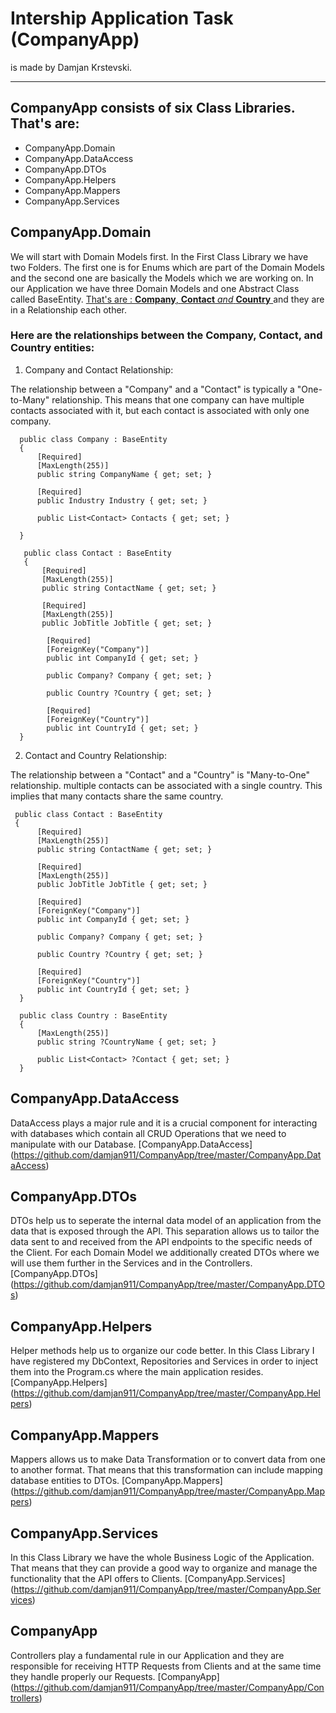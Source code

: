 # Intership Application Task (CompanyApp)

is made by Damjan Krstevski.
___

##  CompanyApp consists of six Class Libraries. That's are:

 - CompanyApp.Domain
 - CompanyApp.DataAccess
 - CompanyApp.DTOs
 - CompanyApp.Helpers
 - CompanyApp.Mappers
 - CompanyApp.Services


## CompanyApp.Domain

 We will start with Domain Models first. In the First Class Library we have two Folders. The first one is for Enums which are part of the Domain Models and the second one are basically the Models which we are 
 working on. 
 In our Application we have three Domain Models and one Abstract Class called BaseEntity. <ins> That's are :  **Company**, **Contact** *and* **Country** </ins> and they are in a Relationship each other.

### Here are the relationships between the Company, Contact, and Country entities:

 1. Company and Contact Relationship:

 The relationship between a "Company" and a "Contact" is typically a "One-to-Many" relationship. This means that one company can have multiple contacts associated with it, but each contact is associated with 
 only one company.

```
  public class Company : BaseEntity
  {
      [Required]
      [MaxLength(255)]
      public string CompanyName { get; set; }

      [Required]
      public Industry Industry { get; set; }

      public List<Contact> Contacts { get; set; }

  }

```

```
   public class Contact : BaseEntity
   {
       [Required]
       [MaxLength(255)]
       public string ContactName { get; set; }

       [Required]
       [MaxLength(255)]
       public JobTitle JobTitle { get; set; }

        [Required]
        [ForeignKey("Company")]
        public int CompanyId { get; set; }

        public Company? Company { get; set; }

        public Country ?Country { get; set; }

        [Required]
        [ForeignKey("Country")]
        public int CountryId { get; set; }
  }

```

 2. Contact and Country Relationship:

The relationship between a "Contact" and a "Country" is "Many-to-One" relationship. multiple contacts can be associated with a single country. This implies that many contacts share the same country.

```
 public class Contact : BaseEntity
 {
      [Required]
      [MaxLength(255)]
      public string ContactName { get; set; }

      [Required]
      [MaxLength(255)]
      public JobTitle JobTitle { get; set; }

      [Required]
      [ForeignKey("Company")]
      public int CompanyId { get; set; }

      public Company? Company { get; set; }

      public Country ?Country { get; set; }

      [Required]
      [ForeignKey("Country")]
      public int CountryId { get; set; }
  }

```

```
  public class Country : BaseEntity
  {
      [MaxLength(255)]
      public string ?CountryName { get; set; }

      public List<Contact> ?Contact { get; set; }
  }

```

## CompanyApp.DataAccess

DataAccess plays a major rule and it is a crucial component for interacting with databases which contain all CRUD Operations that we need to manipulate with our Database.
[CompanyApp.DataAccess] (https://github.com/damjan911/CompanyApp/tree/master/CompanyApp.DataAccess)

## CompanyApp.DTOs

DTOs help us to seperate the internal data model of an application from the data that is exposed through the API. This separation allows us to tailor the data sent to and received from the API endpoints to the specific needs of the Client.
For each Domain Model we additionally created DTOs where we will use them further in the Services and in the Controllers. 
[CompanyApp.DTOs] (https://github.com/damjan911/CompanyApp/tree/master/CompanyApp.DTOs)

## CompanyApp.Helpers

Helper methods help us to organize our code better. In this Class Library I have registered my DbContext, Repositories and Services in order to inject them into the Program.cs where the main application resides.
[CompanyApp.Helpers] (https://github.com/damjan911/CompanyApp/tree/master/CompanyApp.Helpers)

## CompanyApp.Mappers

Mappers allows us to make Data Transformation or to convert data from one to another format. That means that this transformation can include mapping database entities to DTOs.
[CompanyApp.Mappers] (https://github.com/damjan911/CompanyApp/tree/master/CompanyApp.Mappers)

## CompanyApp.Services

In this Class Library we have the whole Business Logic of the Application. That means that they can provide a good way to organize and manage the functionality that the API offers to Clients.
[CompanyApp.Services] (https://github.com/damjan911/CompanyApp/tree/master/CompanyApp.Services)

## CompanyApp

Controllers play a fundamental rule in our Application and they are responsible for receiving HTTP Requests from Clients and at the same time they handle properly our Requests.
[CompanyApp] (https://github.com/damjan911/CompanyApp/tree/master/CompanyApp/Controllers)








